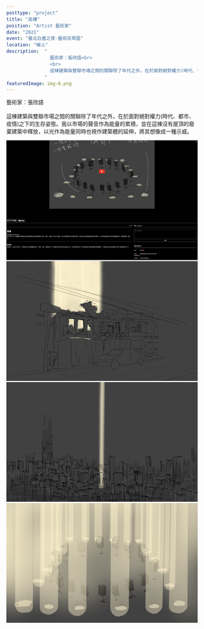 ```yaml
---
posttype: "project"
title: "高樓"
position: "Artist 藝術家"
date: "2021"
event: "臺北白晝之夜-藝術百草圖"
location: "線上"
description:  "
                藝術家：張欣語<br>
                <br>
                這棟建築與雙聯市場之間的關聯除了年代之外，在於面對絕對權力(時代、都市、疫情)之下的生存姿態。我以市場的聲音作為能量的累積，並在這棟沒有屋頂的廢棄建築中釋放，以光作為能量同時也視作建築體的延伸，將其想像成一種示威。<br>
              "
featuredImage: img-0.png
---
```


藝術家：張欣語<br>
<br>
這棟建築與雙聯市場之間的關聯除了年代之外，在於面對絕對權力(時代、都市、疫情)之下的生存姿態。我以市場的聲音作為能量的累積，並在這棟沒有屋頂的廢棄建築中釋放，以光作為能量同時也視作建築體的延伸，將其想像成一種示威。<br>

<div class="box">
<img class="subimg" src="./img-0.png">
</div>
<div class="box">
<img class="subimg" src="./img-1.png">
</div>
<div class="box">
<img class="subimg" src="./img-2.png">
</div>
<div class="box">
<img class="subimg" src="./img-3.png">
</div>
<div class="box"></div>
